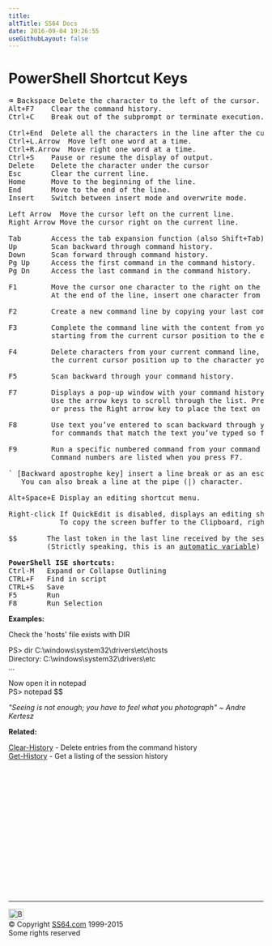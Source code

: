 ```yaml
---
title:
altTitle: SS64 Docs
date: 2016-09-04 19:26:55
useGithubLayout: false
---
```

<!-- #BeginLibraryItem "/Library/head_pssyntax.lbi" --><!-- #EndLibraryItem --><h1> PowerShell Shortcut Keys</h1> 
<pre>⌫ Backspace Delete the character to the left of the cursor.
Alt+F7    Clear the command history. 
Ctrl+C    Break out of the subprompt or terminate execution.

Ctrl+End  Delete all the characters in the line after the cursor. 
Ctrl+L.Arrow  Move left one word at a time. 
Ctrl+R.Arrow  Move right one word at a time. 
Ctrl+S    Pause or resume the display of output.
Delete    Delete the character under the cursor 
Esc       Clear the current line. 
Home      Move to the beginning of the line. 
End       Move to the end of the line. 
Insert    Switch between insert mode and overwrite mode.

Left Arrow  Move the cursor left on the current line. 
Right Arrow Move the cursor right on the current line. 

Tab       Access the tab expansion function (also Shift+Tab). 
Up        Scan backward through command history.
Down      Scan forward through command history.
Pg Up     Access the first command in the command history.
Pg Dn     Access the last command in the command history.

F1        Move the cursor one character to the right on the command line.
          At the end of the line, insert one character from the text of your last command.

F2        Create a new command line by copying your last command line up to the character you type.

F3        Complete the command line with the content from your last command line,
          starting from the current cursor position to the end of the line.

F4        Delete characters from your current command line, starting from
          the current cursor position up to the character you type.

F5        Scan backward through your command history.

F7        Displays a pop-up window with your command history and allows you to select a command.
          Use the arrow keys to scroll through the list. Press Enter to select a command to run,
          or press the Right arrow key to place the text on the command line.

F8        Use text you’ve entered to scan backward through your command history
          for commands that match the text you’ve typed so far on the command line.

F9        Run a specific numbered command from your command history.
          Command numbers are listed when you press F7.

` [Backward apostrophe key] insert a line break or as an escape character to make a literal character.
   You can also break a line at the pipe (|) character.

Alt+Space+E Display an editing shortcut menu.

Right-click If QuickEdit is disabled, displays an editing shortcut menu
            To copy the screen buffer to the Clipboard, right-click, choose Select, and then press Enter. 

$$       The last token in the last line received by the session. (Like !$ in bash )
         (Strictly speaking, this is an <a href="syntax-automatic-variables.html">automatic variable</a>)

<b>PowerShell ISE shortcuts:</b>
Ctrl-M   Expand or Collapse Outlining
CTRL+F   Find in script
CTRL+S   Save
F5       Run
F8       Run Selection</pre>
<p><b>Examples:</b></p>
<p>Check the 'hosts' file exists with DIR</p>
<p><span class="code">PS&gt; dir C:\windows\system32\drivers\etc\hosts<br>
</span><span class="code"> Directory: C:\windows\system32\drivers\etc<br>
...</span></p>
<p><span class="code">Now open it in notepad<br>
PS&gt; notepad $$<br>
</span></p>
<p class="quote"><i class="quote">"Seeing is not enough; you have to feel what you photograph" ~ Andre Kertesz</i></p>
<p><b>Related:</b></p>
<p><a href="clear-history.html">Clear-History</a> - Delete entries from the command history<br>
<a href="get-history.html">Get-History</a> - Get a listing of the session history</p><!-- #BeginLibraryItem "/Library/foot_ps.lbi" --><p><script async="" src="//pagead2.googlesyndication.com/pagead/js/adsbygoogle.js"></script>
<!-- PowerShell300 -->
<ins class="adsbygoogle" style="display:inline-block;width:300px;height:250px" data-ad-client="ca-pub-6140977852749469" data-ad-slot="6253539900"></ins>
<script>
(adsbygoogle = window.adsbygoogle || []).push({});
</script></p>
<hr>
<div id="bl" class="footer"><a href="#"><img src="../images/top.png" width="30" height="22" alt="Back to the Top"></a></div>
<div id="br" class="footer, tagline">© Copyright <a href="http://ss64.com/">SS64.com</a> 1999-2015<br>
Some rights reserved</div><!-- #EndLibraryItem -->

